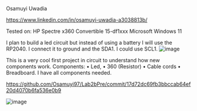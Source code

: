 Osamuyi Uwadia
 
https://www.linkedin.com/in/osamuyi-uwadia-a3038813b/

Tested on: HP Spectre x360 Convertible 15-df1xxx Microsoft Windows 11

I plan to build a led circuit but instead of using a battery I will use the RP2040. I connect it to ground and the SDA1. I could use SCL1.
 ![image](https://user-images.githubusercontent.com/114784563/197309148-64e3928c-9e99-42b3-9e2e-2b35a4b6f41e.png)

This is a very cool first project in circuit to understand how new components work.
Components:
•	Led, 
•	360 (Resistor)
•	Cable cords 
•	Breadboard.
I have all components needed. 


https://github.com/Osamuyi97/Lab2bPre/commit/17d72dc69fb3bbccab64ef20d4070b6fa536e0b9

![image](https://user-images.githubusercontent.com/114784563/197309298-520d86ff-e814-410e-9b42-0a1bdefe2d74.png)
